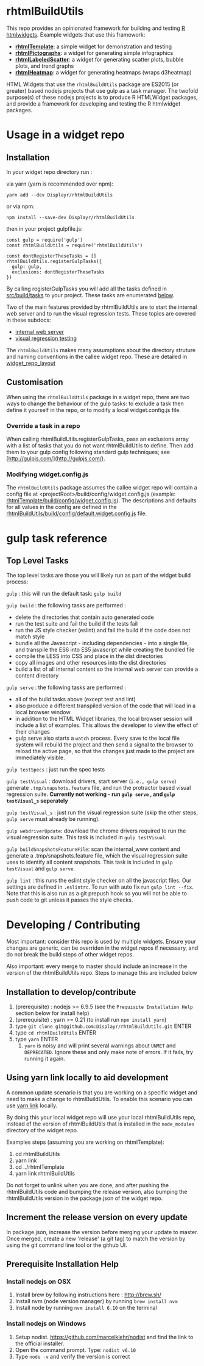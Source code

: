 # rhtmlBuildUtils

This repo provides an opinionated framework for building and testing [R htmlwidgets](http://www.htmlwidgets.org/). Example widgets that use this framework:
 
 * **[rhtmlTemplate](https://github.com/Displayr/rhtmlTemplate)**: a simple widget for demonstration and testing
 * **[rhtmlPictographs](https://github.com/Displayr/rhtmlPictographs)**: a widget for generating simple infographics
 * **[rhtmlLabeledScatter](https://github.com/Displayr/rhtmlLabeledScatter)**: a widget for generating scatter plots, bubble plots, and trend graphs
 * **[rhtmlHeatmap](https://github.com/Displayr/rhtmlHeatmap)**: a widget for generating heatmaps (wraps d3heatmap)
 
HTML Widgets that use the `rhtmlBuildUtils` package are ES2015 (or greater) based nodejs projects that use gulp as a task manager. The twofold purpose(s) of these nodejs projects is to produce R HTMLWidget packages, and provide a framework for developing and testing the R htmlwidget packages.
 
 
# Usage in a widget repo

## Installation
 
In your widget repo directory run : 

via yarn (yarn is recommended over npm): 

    yarn add --dev Displayr/rhtmlBuildUtils

or via npm:

    npm install --save-dev Displayr/rhtmlBuildUtils

then in your project gulpfile.js:

    const gulp = require('gulp')
    const rhtmlBuildUtils = require('rhtmlBuildUtils')
    
    const dontRegisterTheseTasks = []
    rhtmlBuildUtils.registerGulpTasks({ 
      gulp: gulp, 
      exclusions: dontRegisterTheseTasks 
    })

By calling registerGulpTasks you will add all the tasks defined in [src/build/tasks](src/build/tasks) to your project. These tasks are enumerated [below](#gulp-task-reference).

Two of the main features provided by rhtmlBuildUtils are to start the internal web server and to run the visual regression tests. These topics are covered in these subdocs:

* [internal web server](./docs/internal_web_server.md)
* [visual regression testing](./docs/visual_regression_testing.md)

The `rhtmlBuildUtils` makes many assumptions about the directory struture and naming conventions in the callee widget repo. These are detailed in [widget_repo_layout](./docs/widget_repo_layout.md)

## Customisation

When using the `rhtmlBuildUtils` package in a widget repo, there are two ways to change the behaviour of the gulp tasks: to exclude a task then define it yourself in the repo, or to modify a local widget.config.js file.

### Override a task in a repo

When calling rhtmlBuildUtils.registerGulpTasks, pass an exclusions array with a list of tasks that you do not want rhtmlBuildUtils to define. Then add them to your gulp config following standard gulp techniques; see [http://gulpjs.com/](http://gulpjs.com/).

### Modifying widget.config.js

The `rhtmlBuildUtils` package assumes the callee widget repo will contain a config file at \<projectRoot\>/build/config/widget.config.js (example: [rhtmlTemplate/build/config/widget.config.js](https://github.com/Displayr/rhtmlTemplate/blob/master/build/config/widget.config.js)). The descriptions and defaults for all values in the config are defined in the [rhtmlBuildUtils/build/config/default.widget.config.js](https://github.com/Displayr/rhtmlBuildUtils/blob/master/src/build/config/default.widget.config.js) file.

# gulp task reference

## Top Level Tasks

The top level tasks are those you will likely run as part of the widget build process: 

`gulp` : this will run the default task: `gulp build`

`gulp build` : the following tasks are performed :
 
* delete the directories that contain auto generated code
* run the test suite and fail the build if the tests fail
* run the JS style checker (eslint) and fail the build if the code does not match style
* bundle all the Javascript - including dependencies - into a single file, and transpile the ES6 into ES5 javascript while creating the bundled file
* compile the LESS into CSS and place in the dist directories
* copy all images and other resources into the dist directories
* build a list of all internal content so the internal web server can provide a content directory

`gulp serve` : the following tasks are performed :
 
* all of the build tasks above (except test and lint)
* also produce a different transpiled version of the code that will load in a local browser window
* in addition to the HTML Widget libraries, the local browser session will include a list of examples. This allows the developer to view the effect of their changes
* gulp serve also starts a `watch` process. Every save to the local file system will rebuild the project and then send a signal to the browser to reload the active page, so that the changes just made to the project are immediately visible.

`gulp testSpecs` : just run the spec tests

`gulp testVisual` : download drivers, start server (`i.e., gulp serve`) generate `.tmp/snapshots.feature` file, and run the protractor based visual regression suite. **Currently not working - run `gulp serve` , and `gulp testVisual_s` seperately**

`gulp testVisual_s` : just run the visual regression suite (skip the other steps, `gulp serve` must already be running).

`gulp webdriverUpdate`: download the chrome drivers required to run the visual regression suite. This task is included in `gulp testVisual`.

`gulp buildSnapshotsFeatureFile`: scan the internal_www content and generate a .tmp/snapshots.feature file, which the visual regression suite uses to identify all content snapshots. This task is included in `gulp testVisual` and `gulp serve`.

`gulp lint` : this runs the eslint style checker on all the javascript files. Our settings are defined in `.eslintrc`. To run with auto fix run `gulp lint --fix`. Note that this is also run as a git prepush hook so you will not be able to push code to git unless it passes the style checks. 

# Developing / Contributing

Most important: consider this repo is used by multiple widgets. Ensure your changes are generic, can be overriden in the widget repos if necessary, and do not break the build steps of other widget repos.

Also important: every merge to master should include an increase in the version of the rhtmlBuildUtils repo. Steps to manage this are included below

## Installation to develop/contribute

1. (prerequisite) : nodejs >= 6.9.5 (see the `Prequisite Installation Help` section below for install help)
1. (prerequisite) : yarn >= 0.21 (to install run `npm install yarn`)
1. type `git clone git@github.com:Displayr/rhtmlBuildUtils.git` ENTER
1. type `cd rhtmlBuildUtils` ENTER
1. type `yarn` ENTER
    1. `yarn` is noisy and will print several warnings about `UNMET` and `DEPRECATED`. Ignore these and only make note of errors. If it fails, try running it again.

## Using yarn link locally to aid development

A common update scenario is that you are working on a specific widget and need to make a change to rhtmlBuildUtils. To enable this scenario you can use [yarn link](https://yarnpkg.com/lang/en/docs/cli/link/) locally. 

By doing this your local widget repo will use your local rhtmlBuildUtils repo, instead of the version of rhtmlBuildUtils that is installed in the `node_modules` directory of the widget repo.
 
 Examples steps (assuming you are working on rhtmlTemplate):
 
 1. cd rhtmlBuildUtils
 1. yarn link
 1. cd ../rhtmlTemplate
 1. yarn link rhtmlBuildUtils
 
Do not forget to unlink when you are done, and after pushing the rhtmlBuildUtils code and bumping the release version, also bumping the rhtmlBuildUtils version in the package.json of the widget repo.
 
## Increment the release version on every update
  
In package.json, increase the version before merging your update to master. Once merged, create a new 'release' (a git tag) to match the version by using the git command line tool or the github UI.

## Prerequisite Installation Help

### Install nodejs on OSX

1. Install brew by following instructions here : http://brew.sh/
1. Install nvm (node version manager) by running `brew install nvm`
1. Install node by running `nvm install 6.10` on the terminal

### Install nodejs on Windows

1. Setup nodist. https://github.com/marcelklehr/nodist and find the link to the official installer.
1. Open the command prompt. Type: `nodist v6.10`
1. Type `node -v` and verify the version is correct

